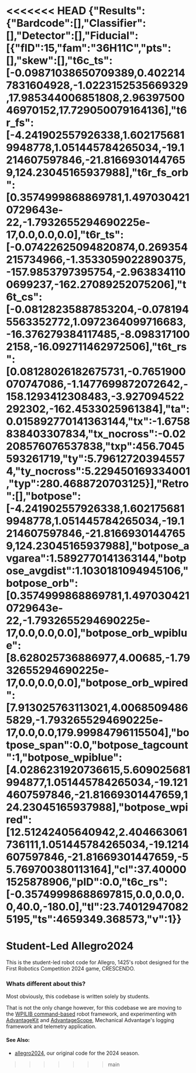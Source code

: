 <<<<<<< HEAD
{\"Results\":{\"Bardcode\":[],\"Classifier\":[],\"Detector\":[],\"Fiducial\":[{\"fID\":15,\"fam\":\"36H11C\",\"pts\":[],\"skew\":[],\"t6c_ts\":[-0.09871038650709389,0.4022147831604928,-1.0223152535669329,17.985344006851808,2.9639750046970152,17.729050079164136],\"t6r_fs\":[-4.241902557926338,1.6021756819948778,1.051445784265034,-19.1214607597846,-21.81669301447659,124.23045165937988],\"t6r_fs_orb\":[0.3574999868869781,1.4970304210729643e-22,-1.7932655294690225e-17,0.0,0.0,0.0],\"t6r_ts\":[-0.07422625094820874,0.269354215734966,-1.3533059022890375,-157.9853797395754,-2.9638341100699237,-162.27089252075206],\"t6t_cs\":[-0.08128235887853204,-0.0781945563352772,1.0972364099716683,-16.376279384117485,-8.0983171002158,-16.092711462972506],\"t6t_rs\":[0.08128026182675731,-0.7651900070747086,-1.1477699872072642,-158.1293412308483,-3.927094522292302,-162.4533025961384],\"ta\":0.015892770141363144,\"tx\":-1.6758838403307834,\"tx_nocross\":-0.02208576076537838,\"txp\":456.7045593261719,\"ty\":5.796127203945574,\"ty_nocross\":5.229450169334001,\"typ\":280.4688720703125}],\"Retro\":[],\"botpose\":[-4.241902557926338,1.6021756819948778,1.051445784265034,-19.1214607597846,-21.81669301447659,124.23045165937988],\"botpose_avgarea\":1.5892770141363144,\"botpose_avgdist\":1.1030181094945106,\"botpose_orb\":[0.3574999868869781,1.4970304210729643e-22,-1.7932655294690225e-17,0.0,0.0,0.0],\"botpose_orb_wpiblue\":[8.628025736886977,4.00685,-1.7932655294690225e-17,0.0,0.0,0.0],\"botpose_orb_wpired\":[7.913025763113021,4.00685094865829,-1.7932655294690225e-17,0.0,0.0,179.99984796115504],\"botpose_span\":0.0,\"botpose_tagcount\":1,\"botpose_wpiblue\":[4.0286231920736615,5.609025681994877,1.051445784265034,-19.1214607597846,-21.81669301447659,124.23045165937988],\"botpose_wpired\":[12.51242405640942,2.404663061736111,1.051445784265034,-19.1214607597846,-21.81669301447659,-55.769700380113164],\"cl\":37.400001525878906,\"pID\":0.0,\"t6c_rs\":[-0.35749998688697815,0.0,0.0,0.0,40.0,-180.0],\"tl\":23.740129470825195,\"ts\":4659349.368573,\"v\":1}}
=======
# Student-Led Allegro2024

This is the student-led robot code for Allegro, 1425's robot designed for the First Robotics Competition 2024 game, CRESCENDO.

### Whats different about this?

Most obviously, this codebase is written solely by students.

That is not the only change however, for this codebase we are moving to the
[WPILIB command-based](https://docs.wpilib.org/en/stable/docs/software/commandbased/index.html) robot framework, and experimenting with
[AdvantageKit](https://github.com/Mechanical-Advantage/AdvantageKit) and [AdvantageScope](https://github.com/Mechanical-Advantage/AdvantageScope), Mechanical Advantage's logging framework and telemetry application.

#### See Also:

- [allegro2024](https://github.com/errorcodexero/allegro2024), our original code for the 2024 season.
>>>>>>> main
